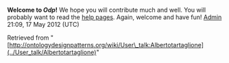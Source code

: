 __Welcome to _Odp_!__ We hope you will contribute much and well. 
You will probably want to read the [help pages](http://ontologydesignpatterns.org/wiki/Help:Contents "Help:Contents"). Again, welcome and have fun! [Admin](../User/ValentinaPresutti "User:ValentinaPresutti") 21:09, 17 May 2012 (UTC)





Retrieved from "[http://ontologydesignpatterns.org/wiki/User\_talk:Albertotartaglione](../User_talk/Albertotartaglione)"